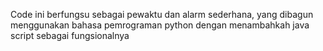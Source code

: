 Code ini berfungsu sebagai pewaktu dan alarm sederhana, yang dibagun menggunakan bahasa pemrograman python dengan menambahkah java script sebagai fungsionalnya
